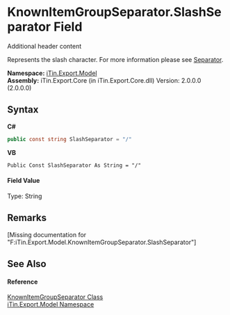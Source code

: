 # KnownItemGroupSeparator.SlashSeparator Field
Additional header content 

Represents the slash character. For more information please see <a href="P_iTin_Export_Model_GroupItemModel_Separator">Separator</a>.

**Namespace:**&nbsp;<a href="N_iTin_Export_Model">iTin.Export.Model</a><br />**Assembly:**&nbsp;iTin.Export.Core (in iTin.Export.Core.dll) Version: 2.0.0.0 (2.0.0.0)

## Syntax

**C#**<br />
``` C#
public const string SlashSeparator = "/"
```

**VB**<br />
``` VB
Public Const SlashSeparator As String = "/"
```


#### Field Value
Type: String

## Remarks
\[Missing <remarks> documentation for "F:iTin.Export.Model.KnownItemGroupSeparator.SlashSeparator"\]

## See Also


#### Reference
<a href="T_iTin_Export_Model_KnownItemGroupSeparator">KnownItemGroupSeparator Class</a><br /><a href="N_iTin_Export_Model">iTin.Export.Model Namespace</a><br />